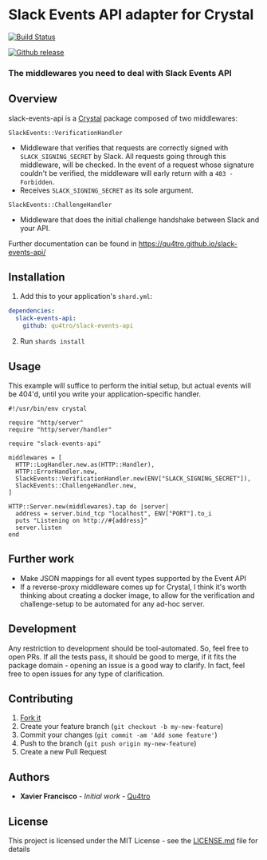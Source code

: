 # Slack Events API adapter for Crystal

[![Build Status](https://travis-ci.com/Qu4tro/slack-events-api.svg?token=Mqsa3fKeSUryp43kNdBt&branch=master)](https://travis-ci.com/Qu4tro/slack-events-api)

[![Github release](https://img.shields.io/github/release/qu4tro/slack-events-api.svg)](https://github.com/qu4tro/slack-events-api/releases)

### The middlewares you need to deal with Slack Events API

## Overview

slack-events-api is a [Crystal](https://crystal-lang.org/) package composed of two middlewares:

`SlackEvents::VerificationHandler`
  - Middleware that verifies that requests are correctly signed with `SLACK_SIGNING_SECRET` by Slack. All requests going through this middleware, will be checked. In the event of a request whose signature couldn't be verified, the middleware will early return with a `403 - Forbidden`.
  - Receives `SLACK_SIGNING_SECRET` as its sole argument.


`SlackEvents::ChallengeHandler`
  - Middleware that does the initial challenge handshake between Slack and your API.
  
Further documentation can be found in https://qu4tro.github.io/slack-events-api/

## Installation

1. Add this to your application's `shard.yml`:

```yaml
dependencies:
  slack-events-api:
    github: qu4tro/slack-events-api
```
2. Run `shards install`


## Usage
This example will suffice to perform the initial setup, but actual events will be 404'd, until you write your application-specific handler.

```crystal
#!/usr/bin/env crystal

require "http/server"
require "http/server/handler"

require "slack-events-api"

middlewares = [
  HTTP::LogHandler.new.as(HTTP::Handler),
  HTTP::ErrorHandler.new,
  SlackEvents::VerificationHandler.new(ENV["SLACK_SIGNING_SECRET"]),
  SlackEvents::ChallengeHandler.new,
] 

HTTP::Server.new(middlewares).tap do |server|
  address = server.bind_tcp "localhost", ENV["PORT"].to_i
  puts "Listening on http://#{address}"
  server.listen
end
```
## Further work

- Make JSON mappings for all event types supported by the Event API 
- If a reverse-proxy middleware comes up for Crystal, I think it's worth thinking about creating a docker image, to allow for the verification and challenge-setup to be automated for any ad-hoc server.


## Development

Any restriction to development should be tool-automated.
So, feel free to open PRs. If all the tests pass, it should be good to merge, if it fits the package domain - opening an issue is a good way to clarify. In fact, feel free to open issues for any type of clarification.


## Contributing

1. [Fork it](https://github.com/Qu4tro/slack-events-api/fork)
2. Create your feature branch (`git checkout -b my-new-feature`)
3. Commit your changes (`git commit -am 'Add some feature'`)
4. Push to the branch (`git push origin my-new-feature`)
5. Create a new Pull Request


## Authors

* **Xavier Francisco** - *Initial work* - [Qu4tro](https://github.com/Qu4tro)

## License

This project is licensed under the MIT License - see the [LICENSE.md](LICENSE.md) file for details
